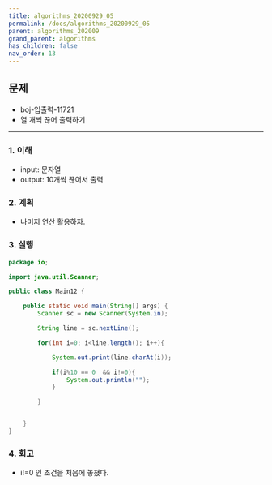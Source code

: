 ```yaml
---
title: algorithms_20200929_05
permalink: /docs/algorithms_20200929_05
parent: algorithms_202009
grand_parent: algorithms
has_children: false
nav_order: 13
---
```


## 문제

- boj-입출력-11721
- 열 개씩 끊어 출력하기

---

### 1. 이해

- input: 문자열
- output: 10개씩 끊어서 출력

### 2. 계획

- 나머지 연산 활용하자.

### 3. 실행

```java
package io;

import java.util.Scanner;

public class Main12 {

    public static void main(String[] args) {
        Scanner sc = new Scanner(System.in);

        String line = sc.nextLine();

        for(int i=0; i<line.length(); i++){

            System.out.print(line.charAt(i));

            if(i%10 == 0  && i!=0){
                System.out.println("");
            }

        }


    }
}
```

### 4. 회고

- i!=0 인 조건을 처음에 놓쳤다.
